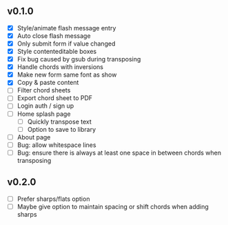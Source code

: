 ## v0.1.0
- [x] Style/animate flash message entry
- [x] Auto close flash message
- [x] Only submit form if value changed
- [x] Style contenteditable boxes
- [x] Fix bug caused by gsub during transposing
- [x] Handle chords with inversions
- [x] Make new form same font as show
- [x] Copy & paste content
- [ ] Filter chord sheets
- [ ] Export chord sheet to PDF
- [ ] Login auth / sign up
- [ ] Home splash page
  - [ ] Quickly transpose text
  - [ ] Option to save to library
- [ ] About page
- [ ] Bug: allow whitespace lines
- [ ] Bug: ensure there is always at least one space in between chords when transposing

## v0.2.0
- [ ] Prefer sharps/flats option
- [ ] Maybe give option to maintain spacing or shift chords when adding sharps